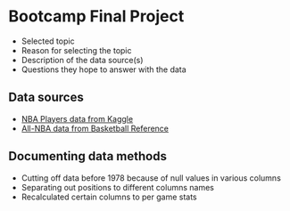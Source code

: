 # Bootcamp Final Project
- Selected topic
- Reason for selecting the topic
- Description of the data source(s)
- Questions they hope to answer with the data

## Data sources

- [NBA Players data from Kaggle](https://www.kaggle.com/drgilermo/nba-players-stats)
- [All-NBA data from Basketball Reference](https://www.basketball-reference.com/awards/all_league.html)


## Documenting data methods

- Cutting off data before 1978 because of null values in various columns
- Separating out positions to different columns names
- Recalculated certain columns to per game stats
